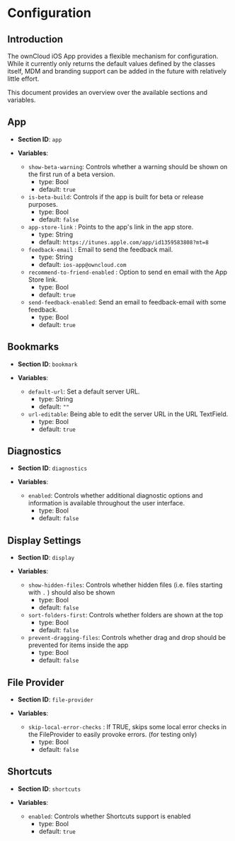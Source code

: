 # Configuration

## Introduction

The ownCloud iOS App provides a flexible mechanism for configuration. While it currently only returns the default values defined by the classes itself, MDM and branding support can be added in the future with relatively little effort.

This document provides an overview over the available sections and variables.

## App

- **Section ID**: `app`

- **Variables**:
	- `show-beta-warning`: Controls whether a warning should be shown on the first run of a beta version.
		- type: Bool
		- default: `true`
	- `is-beta-build`: Controls if the app is built for beta or release purposes.
		- type: Bool
		- default: `false`
	- `app-store-link` : Points to the app's link in the app store.
		- type: String
		- default: `https://itunes.apple.com/app/id1359583808?mt=8`
	- `feedback-email` : Email to send the feedback mail.
		- type: String
		- default: `ios-app@owncloud.com`
	- `recommend-to-friend-enabled` : Option to send en email with the App Store link.
		- type: Bool
		- default: `true`
	- `send-feedback-enabled`: Send an email to feedback-email with some feedback.
		- type: Bool
		- default: `true`
		
## Bookmarks

- **Section ID**: `bookmark`

- **Variables**:
	- `default-url`: Set a default server URL.
		- type: String
		- default: `""`
	- `url-editable`: Being able to edit the server URL in the URL TextField.
		- type: Bool
		- default: `true`


## Diagnostics

- **Section ID**: `diagnostics`

- **Variables**:
	- `enabled`: Controls whether additional diagnostic options and information is available throughout the user interface.
		- type: Bool
		- default: `false`

## Display Settings

- **Section ID**: `display`

- **Variables**:
	- `show-hidden-files`: Controls whether hidden files (i.e. files starting with `.` ) should also be shown
		- type: Bool
		- default: `false`
	- `sort-folders-first`: Controls whether folders are shown at the top
		- type: Bool
		- default: `false`
	- `prevent-dragging-files`: Controls whether drag and drop should be prevented for items inside the app 
		- type: Bool
		- default: `false`

## File Provider

- **Section ID**: `file-provider`

- **Variables**:
	- `skip-local-error-checks` : If TRUE, skips some local error checks in the FileProvider to easily provoke errors. (for testing only) 
		- type: Bool
		- default: `false`

## Shortcuts

- **Section ID**: `shortcuts`

- **Variables**:
	- `enabled`: Controls whether Shortcuts support is enabled
		- type: Bool
		- default: `true`
